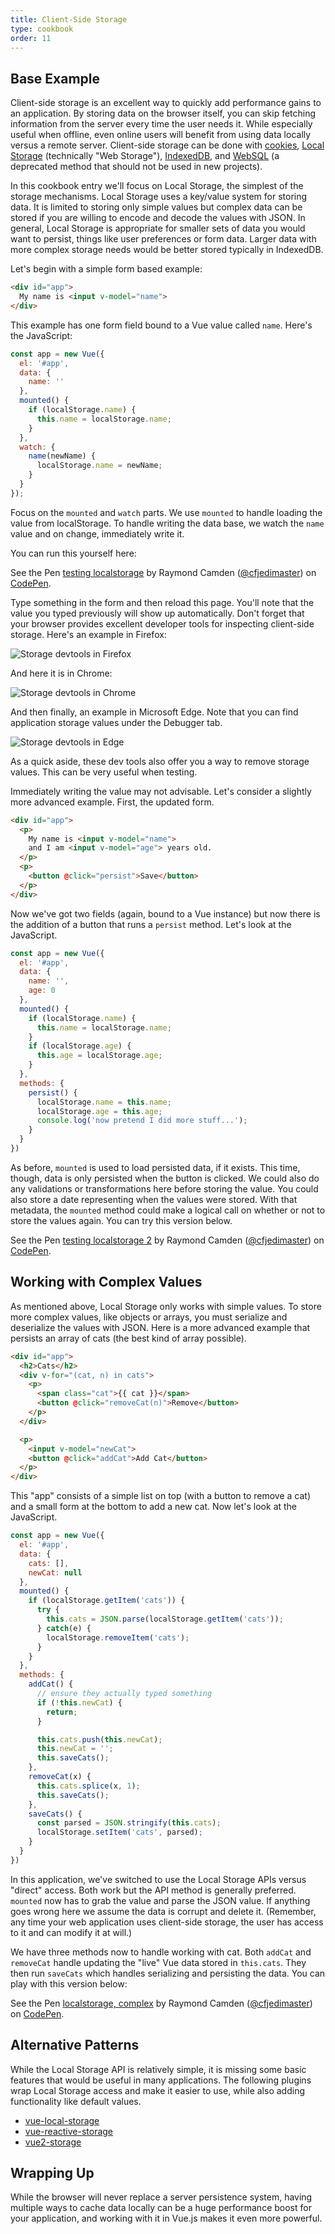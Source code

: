 ```yaml
---
title: Client-Side Storage
type: cookbook
order: 11
---
```


## Base Example

Client-side storage is an excellent way to quickly add performance gains to an application. By storing data on the browser itself, you can skip fetching information from the server every time the user needs it. While especially useful when offline, even online users will benefit from using data locally versus a remote server. Client-side storage can be done with [cookies](https://developer.mozilla.org/en-US/docs/Web/HTTP/Cookies), [Local Storage](https://developer.mozilla.org/en-US/docs/Web/API/Web_Storage_API) (technically "Web Storage"), [IndexedDB](https://developer.mozilla.org/en-US/docs/Web/API/IndexedDB_API), and [WebSQL](https://www.w3.org/TR/webdatabase/) (a deprecated method that should not be used in new projects).

In this cookbook entry we'll focus on Local Storage, the simplest of the storage mechanisms. Local Storage uses a key/value system for storing data. It is limited to storing only simple values but complex data can be stored if you are willing to encode and decode the values with JSON. In general, Local Storage is appropriate for smaller sets of data you would want to persist, things like user preferences or form data. Larger data with more complex storage needs would be better stored typically in IndexedDB.

Let's begin with a simple form based example:

``` html
<div id="app">
  My name is <input v-model="name">
</div>
```

This example has one form field bound to a Vue value called `name`. Here's the JavaScript:

``` js
const app = new Vue({
  el: '#app',
  data: {
    name: ''
  },
  mounted() {
    if (localStorage.name) {
      this.name = localStorage.name;
    }
  },
  watch: {
    name(newName) {
      localStorage.name = newName;
    }
  }
});
```

Focus on the `mounted` and `watch` parts. We use `mounted` to handle loading the value from localStorage. To handle writing the data base, we watch the `name` value and on change, immediately write it.

You can run this yourself here:

<p data-height="265" data-theme-id="0" data-slug-hash="KodaKb" data-default-tab="js,result" data-user="cfjedimaster" data-embed-version="2" data-pen-title="testing localstorage" class="codepen">See the Pen <a href="https://codepen.io/cfjedimaster/pen/KodaKb/">testing localstorage</a> by Raymond Camden (<a href="https://codepen.io/cfjedimaster">@cfjedimaster</a>) on <a href="https://codepen.io">CodePen</a>.</p>
<script async src="https://static.codepen.io/assets/embed/ei.js"></script>

Type something in the form and then reload this page. You'll note that the value you typed previously will show up automatically. Don't forget that your browser provides excellent developer tools for inspecting client-side storage. Here's an example in Firefox:

![Storage devtools in Firefox](/images/devtools-storage.png)

And here it is in Chrome:

![Storage devtools in Chrome](/images/devtools-storage-chrome.png)

And then finally, an example in Microsoft Edge. Note that you can find application storage values under the Debugger tab.

![Storage devtools in Edge](/images/devtools-storage-edge.png)

<p class="tip">As a quick aside, these dev tools also offer you a way to remove storage values. This can be very useful when testing.</p>

Immediately writing the value may not advisable. Let's consider a slightly more advanced example. First, the updated form.

``` html
<div id="app">
  <p>
    My name is <input v-model="name">
    and I am <input v-model="age"> years old.
  </p>
  <p>
    <button @click="persist">Save</button>
  </p>
</div>
```

Now we've got two fields (again, bound to a Vue instance) but now there is the addition of a button that runs a `persist` method. Let's look at the JavaScript.

``` js
const app = new Vue({
  el: '#app',
  data: {
    name: '',
    age: 0
  },
  mounted() {
    if (localStorage.name) {
      this.name = localStorage.name;
    }
    if (localStorage.age) {
      this.age = localStorage.age;
    }
  },
  methods: {
    persist() {
      localStorage.name = this.name;
      localStorage.age = this.age;
      console.log('now pretend I did more stuff...');
    }
  }
})
```

As before, `mounted` is used to load persisted data, if it exists. This time, though, data is only persisted when the button is clicked. We could also do any validations or transformations here before storing the value. You could also store a date representing when the values were stored. With that metadata, the `mounted` method could make a logical call on whether or not to store the values again. You can try this version below.

<p data-height="265" data-theme-id="0" data-slug-hash="rdOjLN" data-default-tab="js,result" data-user="cfjedimaster" data-embed-version="2" data-pen-title="testing localstorage 2" class="codepen">See the Pen <a href="https://codepen.io/cfjedimaster/pen/rdOjLN/">testing localstorage 2</a> by Raymond Camden (<a href="https://codepen.io/cfjedimaster">@cfjedimaster</a>) on <a href="https://codepen.io">CodePen</a>.</p>
<script async src="https://static.codepen.io/assets/embed/ei.js"></script>

## Working with Complex Values

As mentioned above, Local Storage only works with simple values. To store more complex values, like objects or arrays, you must serialize and deserialize the values with JSON. Here is a more advanced example that persists an array of cats (the best kind of array possible).

``` html
<div id="app">
  <h2>Cats</h2>
  <div v-for="(cat, n) in cats">
    <p>
      <span class="cat">{{ cat }}</span>
      <button @click="removeCat(n)">Remove</button>
    </p>
  </div>

  <p>
    <input v-model="newCat">
    <button @click="addCat">Add Cat</button>
  </p>
</div>
```

This "app" consists of a simple list on top (with a button to remove a cat) and a small form at the bottom to add a new cat. Now let's look at the JavaScript.

``` js
const app = new Vue({
  el: '#app',
  data: {
    cats: [],
    newCat: null
  },
  mounted() {
    if (localStorage.getItem('cats')) {
      try {
        this.cats = JSON.parse(localStorage.getItem('cats'));
      } catch(e) {
        localStorage.removeItem('cats');
      }
    }
  },
  methods: {
    addCat() {
      // ensure they actually typed something
      if (!this.newCat) {
        return;
      }

      this.cats.push(this.newCat);
      this.newCat = '';
      this.saveCats();
    },
    removeCat(x) {
      this.cats.splice(x, 1);
      this.saveCats();
    },
    saveCats() {
      const parsed = JSON.stringify(this.cats);
      localStorage.setItem('cats', parsed);
    }
  }
})
```

In this application, we've switched to use the Local Storage APIs versus "direct" access. Both work but the API method is generally preferred. `mounted` now has to grab the value and parse the JSON value. If anything goes wrong here we assume the data is corrupt and delete it. (Remember, any time your web application uses client-side storage, the user has access to it and can modify it at will.)

We have three methods now to handle working with cat. Both `addCat` and `removeCat` handle updating the "live" Vue data stored in `this.cats`. They then run `saveCats` which handles serializing and persisting the data. You can play with this version below:

<p data-height="265" data-theme-id="0" data-slug-hash="qoYbyW" data-default-tab="js,result" data-user="cfjedimaster" data-embed-version="2" data-pen-title="localstorage, complex" class="codepen">See the Pen <a href="https://codepen.io/cfjedimaster/pen/qoYbyW/">localstorage, complex</a> by Raymond Camden (<a href="https://codepen.io/cfjedimaster">@cfjedimaster</a>) on <a href="https://codepen.io">CodePen</a>.</p>
<script async src="https://static.codepen.io/assets/embed/ei.js"></script>

## Alternative Patterns

While the Local Storage API is relatively simple, it is missing some basic features that would be useful in many applications. The following plugins wrap Local Storage access and make it easier to use, while also adding functionality like default values.

* [vue-local-storage](https://github.com/pinguinjkeke/vue-local-storage)
* [vue-reactive-storage](https://github.com/ropbla9/vue-reactive-storage)
* [vue2-storage](https://github.com/yarkovaleksei/vue2-storage)

## Wrapping Up

While the browser will never replace a server persistence system, having multiple ways to cache data locally can be a huge performance boost for your application, and working with it in Vue.js makes it even more powerful.
